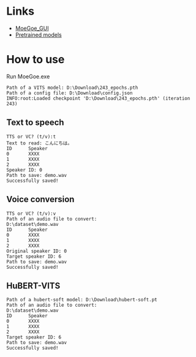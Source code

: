 # Links
- [MoeGoe_GUI](https://github.com/CjangCjengh/MoeGoe_GUI)
- [Pretrained models](https://github.com/CjangCjengh/TTSModels)

# How to use
Run MoeGoe.exe
```
Path of a VITS model: D:\Download\243_epochs.pth
Path of a config file: D:\Download\config.json
INFO:root:Loaded checkpoint 'D:\Download\243_epochs.pth' (iteration 243)
```
## Text to speech
```
TTS or VC? (t/v):t
Text to read: こんにちは。
ID      Speaker
0       XXXX
1       XXXX
2       XXXX
Speaker ID: 0
Path to save: demo.wav
Successfully saved!
```
## Voice conversion
```
TTS or VC? (t/v):v
Path of an audio file to convert:
D:\dataset\demo.wav
ID      Speaker
0       XXXX
1       XXXX
2       XXXX
Original speaker ID: 0
Target speaker ID: 6
Path to save: demo.wav
Successfully saved!
```
## HuBERT-VITS
```
Path of a hubert-soft model: D:\Download\hubert-soft.pt
Path of an audio file to convert:
D:\dataset\demo.wav
ID      Speaker
0       XXXX
1       XXXX
2       XXXX
Target speaker ID: 6
Path to save: demo.wav
Successfully saved!
```
